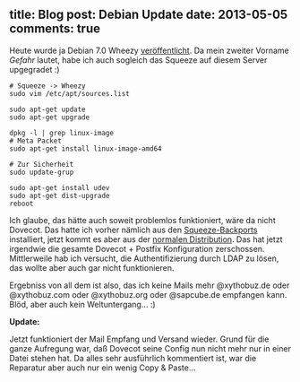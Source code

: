 title: Blog
post: Debian Update
date: 2013-05-05
comments: true
---

Heute wurde ja Debian 7.0 Wheezy [veröffentlicht][deb]. Da mein zweiter Vorname *Gefahr* lautet, habe ich auch sogleich das Squeeze auf diesem Server upgegradet :)

    # Squeeze -> Wheezy
    sudo vim /etc/apt/sources.list

    sudo apt-get update
    sudo apt-get upgrade

    dpkg -l | grep linux-image
    # Meta Packet
    sudo apt-get install linux-image-amd64

    # Zur Sicherheit
    sudo update-grup

    sudo apt-get install udev
    sudo apt-get dist-upgrade
    reboot

Ich glaube, das hätte auch soweit problemlos funktioniert, wäre da nicht Dovecot. Das hatte ich vorher nämlich aus den [Squeeze-Backports][bp] installiert, jetzt kommt es aber aus der [normalen Distribution][no]. Das hat jetzt irgendwie die gesamte Dovecot + Postfix Konfiguration zerschossen. Mittlerweile hab ich versucht, die Authentifizierung durch LDAP zu lösen, das wollte aber auch gar nicht funktionieren.

Ergebniss von all dem ist also, das ich keine Mails mehr @xythobuz.de oder @xythobuz.com oder @xythobuz.org oder @sapcube.de empfangen kann. Blöd, aber auch kein Weltuntergang... :)

**Update:**

Jetzt funktioniert der Mail Empfang und Versand wieder. Grund für die ganze Aufregung war, daß Dovecot seine Config nun nicht mehr nur in einer Datei stehen hat. Da alles sehr ausführlich kommentiert ist, war die Reparatur aber auch nur ein wenig Copy & Paste...

 [deb]: http://www.debian.org/News/2013/20130504
 [bp]: http://packages.debian.org/de/squeeze-backports/dovecot-core
 [no]: http://packages.debian.org/de/wheezy/dovecot-core
